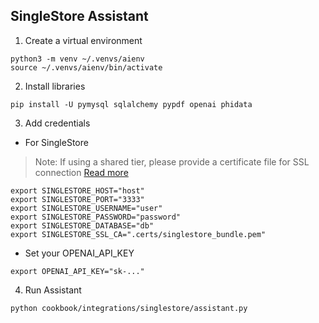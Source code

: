 ## SingleStore Assistant

1. Create a virtual environment

```shell
python3 -m venv ~/.venvs/aienv
source ~/.venvs/aienv/bin/activate
```

2. Install libraries

```shell
pip install -U pymysql sqlalchemy pypdf openai phidata
```

3. Add credentials

- For SingleStore

> Note: If using a shared tier, please provide a certificate file for SSL connection [Read more](https://docs.singlestore.com/cloud/connect-to-your-workspace/connect-with-mysql/connect-with-mysql-client/connect-to-singlestore-helios-using-tls-ssl/)

```shell
export SINGLESTORE_HOST="host"
export SINGLESTORE_PORT="3333"
export SINGLESTORE_USERNAME="user"
export SINGLESTORE_PASSWORD="password"
export SINGLESTORE_DATABASE="db"
export SINGLESTORE_SSL_CA=".certs/singlestore_bundle.pem"
```

- Set your OPENAI_API_KEY

```shell
export OPENAI_API_KEY="sk-..."
```

4. Run Assistant

```shell
python cookbook/integrations/singlestore/assistant.py
```
